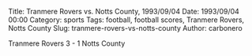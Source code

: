 Title: Tranmere Rovers vs. Notts County, 1993/09/04
Date: 1993/09/04 00:00
Category: sports
Tags: football, football scores, Tranmere Rovers, Notts County
Slug: tranmere-rovers-vs-notts-county
Author: carbonero


Tranmere Rovers 3 - 1 Notts County
